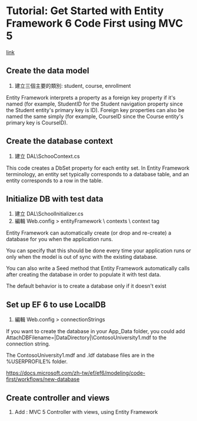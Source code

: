 ﻿# Tutorial: Get Started with Entity Framework 6 Code First using MVC 5
[link](https://docs.microsoft.com/zh-tw/aspnet/mvc/overview/getting-started/getting-started-with-ef-using-mvc/creating-an-entity-framework-data-model-for-an-asp-net-mvc-application)


## Create the data model

1. 建立三個主要的類別: student, course, enrollment

Entity Framework interprets a property as a foreign key property 
if it's named <navigation property name><primary key property name> 
(for example, StudentID for the Student navigation property since the Student entity's primary key is ID). 
Foreign key properties can also be named the same simply <primary key property name> 
(for example, CourseID since the Course entity's primary key is CourseID).

## Create the database context

1. 建立 DAL\SchooContext.cs

This code creates a DbSet property for each entity set. 
In Entity Framework terminology, an entity set typically corresponds to a database table, 
and an entity corresponds to a row in the table.

## Initialize DB with test data

1. 建立 DAL\SchoolInitializer.cs
2. 編輯 Web.config > entityFramework \ contexts \ context tag

Entity Framework can automatically create (or drop and re-create) a database for you 
when the application runs. 

You can specify that this should be done every time your application runs 
or only when the model is out of sync with the existing database. 

You can also write a Seed method that Entity Framework automatically calls after creating the database 
in order to populate it with test data.

The default behavior is to create a database only if it doesn't exist 

## Set up EF 6 to use LocalDB

1. 編輯 Web.config > connectionStrings

If you want to create the database in your App_Data folder, 
you could add AttachDBFilename=|DataDirectory|\ContosoUniversity1.mdf to the connection string.

The ContosoUniversity1.mdf and .ldf database files are in the %USERPROFILE% folder.

https://docs.microsoft.com/zh-tw/ef/ef6/modeling/code-first/workflows/new-database

## Create controller and views

1. Add : MVC 5 Controller with views, using Entity Framework

